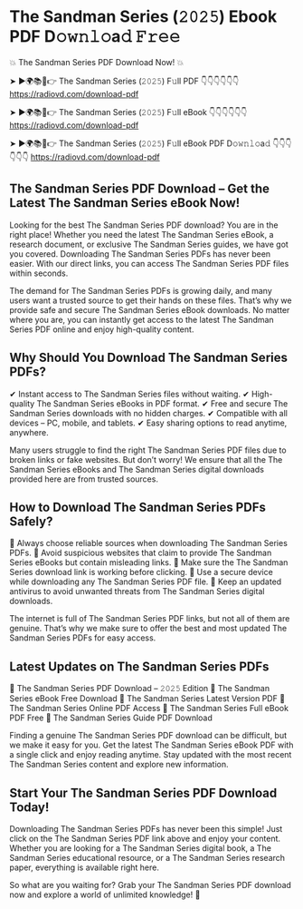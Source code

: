 # The Sandman Series (𝟸𝟶𝟸𝟻) Ebook PDF D𝚘𝚠𝚗𝚕𝚘a𝚍 𝙵𝚛𝚎𝚎

💥 The Sandman Series PDF Download Now! 💥

➤ ►🌍📚📱👉 The Sandman Series (𝟸𝟶𝟸𝟻) F𝚞ll PDF 👇👇👇👇👇👇
https://radiovd.com/download-pdf

➤ ►🌍📚📱👉 The Sandman Series (𝟸𝟶𝟸𝟻) F𝚞ll eBook 👇👇👇👇👇👇
https://radiovd.com/download-pdf

➤ ►🌍📚📱👉 The Sandman Series (𝟸𝟶𝟸𝟻) F𝚞ll eBook PDF D𝚘𝚠𝚗𝚕𝚘a𝚍 👇👇👇👇👇👇
https://radiovd.com/download-pdf

## The Sandman Series PDF Download – Get the Latest The Sandman Series eBook Now!

Looking for the best The Sandman Series PDF download? You are in the right place! Whether you need the latest The Sandman Series eBook, a research document, or exclusive The Sandman Series guides, we have got you covered. Downloading The Sandman Series PDFs has never been easier. With our direct links, you can access The Sandman Series PDF files within seconds.

The demand for The Sandman Series PDFs is growing daily, and many users want a trusted source to get their hands on these files. That’s why we provide safe and secure The Sandman Series eBook downloads. No matter where you are, you can instantly get access to the latest The Sandman Series PDF online and enjoy high-quality content.

## Why Should You Download The Sandman Series PDFs?

✔ Instant access to The Sandman Series files without waiting.
✔ High-quality The Sandman Series eBooks in PDF format.
✔ Free and secure The Sandman Series downloads with no hidden charges.
✔ Compatible with all devices – PC, mobile, and tablets.
✔ Easy sharing options to read anytime, anywhere.

Many users struggle to find the right The Sandman Series PDF files due to broken links or fake websites. But don’t worry! We ensure that all the The Sandman Series eBooks and The Sandman Series digital downloads provided here are from trusted sources.

## How to Download The Sandman Series PDFs Safely?

📌 Always choose reliable sources when downloading The Sandman Series PDFs.
📌 Avoid suspicious websites that claim to provide The Sandman Series eBooks but contain misleading links.
📌 Make sure the The Sandman Series download link is working before clicking.
📌 Use a secure device while downloading any The Sandman Series PDF file.
📌 Keep an updated antivirus to avoid unwanted threats from The Sandman Series digital downloads.

The internet is full of The Sandman Series PDF links, but not all of them are genuine. That’s why we make sure to offer the best and most updated The Sandman Series PDFs for easy access.

## Latest Updates on The Sandman Series PDFs

🔹 The Sandman Series PDF Download – 𝟸𝟶𝟸𝟻 Edition
🔹 The Sandman Series eBook Free Download
🔹 The Sandman Series Latest Version PDF
🔹 The Sandman Series Online PDF Access
🔹 The Sandman Series Full eBook PDF Free
🔹 The Sandman Series Guide PDF Download

Finding a genuine The Sandman Series PDF download can be difficult, but we make it easy for you. Get the latest The Sandman Series eBook PDF with a single click and enjoy reading anytime. Stay updated with the most recent The Sandman Series content and explore new information.

## Start Your The Sandman Series PDF Download Today!

Downloading The Sandman Series PDFs has never been this simple! Just click on the The Sandman Series PDF link above and enjoy your content. Whether you are looking for a The Sandman Series digital book, a The Sandman Series educational resource, or a The Sandman Series research paper, everything is available right here.

So what are you waiting for? Grab your The Sandman Series PDF download now and explore a world of unlimited knowledge! 🚀